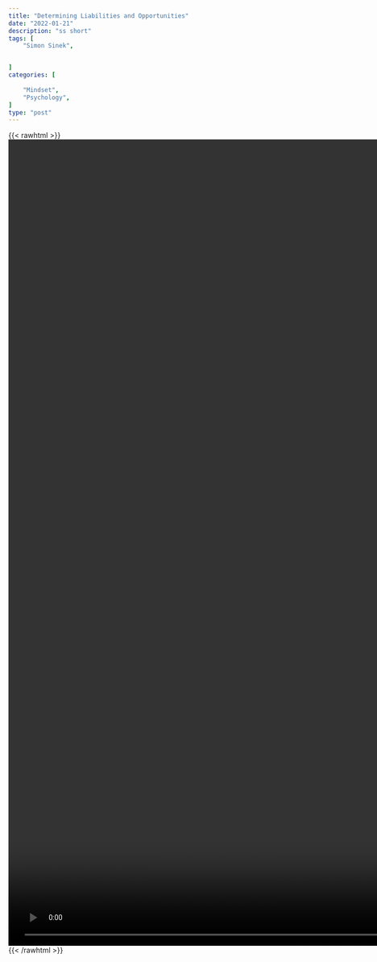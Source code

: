 ```yaml
---
title: "Determining Liabilities and Opportunities"
date: "2022-01-21"
description: "ss short"
tags: [
    "Simon Sinek",


]
categories: [
    
    "Mindset",
    "Psychology",
]
type: "post"
---
```

{{< rawhtml >}}
    <video style="height:40vh;width:auto" overflow="hidden" controls>
        <source src="https://clips.dev00ps.com/Simon%20Sinek/liability_and_opportunity.mp4" type="video/mp4"> 
    </video>
{{< /rawhtml >}}